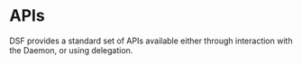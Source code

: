 # APIs

DSF provides a standard set of APIs available either through interaction with the Daemon, or using delegation.


